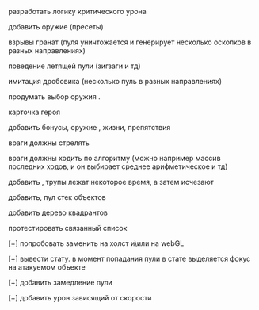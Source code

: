 разработать логику критического урона

добавить оружие (пресеты)

взрывы гранат (пуля уничтожается и генерирует несколько осколков в разных направлениях)

поведение летящей пули (зигзаги и тд)

имитация дробовика (несколько пуль в разных направлениях)

продумать выбор оружия .

карточка героя

добавить бонусы, оружие , жизни, препятствия

враги должны стрелять

враги должны ходить по алгоритму (можно например массив последних ходов, и он выбирает среднее арифметическое и тд)

добавить , трупы лежат некоторое время, а затем исчезают

добавить, пул стек объектов

добавить дерево квадрантов

протестировать связанный список

[+] попробовать заменить на холст и\или на webGL

[+] вывести стату. в момент попадания пули в стате выделяется фокус на атакуемом объекте

[+] добавить замедление пули

[+] добавить урон зависящий от скорости
